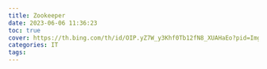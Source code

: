 ```yaml
---
title: Zookeeper
date: 2023-06-06 11:36:23
toc: true
cover: https://th.bing.com/th/id/OIP.yZ7W_y3Khf0Tb12fN8_XUAHaEo?pid=ImgDet&rs=1
categories: IT
tags:
---
```

